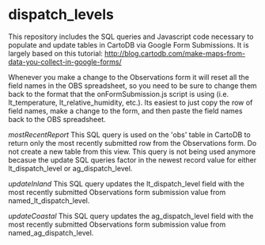 dispatch_levels
===============
This repository includes the SQL queries and Javascript code necessary to populate and update tables in CartoDB via Google Form Submissions.  It is largely based on this tutorial: http://blog.cartodb.com/make-maps-from-data-you-collect-in-google-forms/

Whenever you make a change to the Observations form it will reset all the field names in the OBS spreadsheet, so you need to be sure to change them back to the format that the onFormSubmission.js script is using (i.e. lt_temperature, lt_relative_humidity, etc.).  Its easiest to just copy the row of field names, make a change to the form, and then paste the field names back to the OBS spreadsheet.

*mostRecentReport*
This SQL query is used on the 'obs' table in CartoDB to return only the most recently submitted row from the Observations form.  Do not create a new table from this view. This query is not being used anymore becasue the update SQL queries factor in the newest record value for either lt_dispatch_level or ag_dispatch_level.

*updateInland*
This SQL query updates the lt_dispatch_level field with the most recently submitted Observations form submission value from named_lt_dispatch_level.

*updateCoastal*
This SQL query updates the ag_dispatch_level field with the most recently submitted Observations form submission value from named_ag_dispatch_level.
